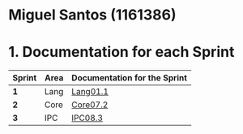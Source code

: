 **Miguel Santos** (1161386)
===============================

# 1. Documentation for each Sprint


|Sprint  | Area | Documentation for the Sprint |
|--------|------|------------------------------|
| **1**  | Lang | [Lang01.1](sp1)         |
| **2**  | Core  | [Core07.2](sp2)         |																				
| **3**  | IPC | [IPC08.3](sp3)         |																			
